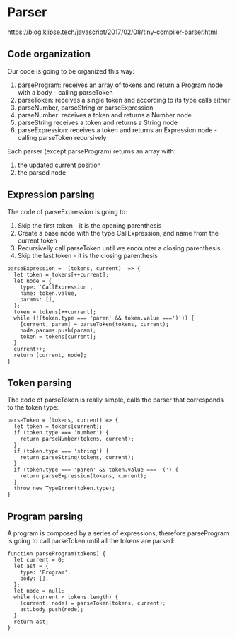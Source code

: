 # Parser
https://blog.klipse.tech/javascript/2017/02/08/tiny-compiler-parser.html

## Code organization
Our code is going to be organized this way:

1. parseProgram: receives an array of tokens and return a Program node with a body - calling parseToken
2. parseToken: receives a single token and according to its type calls either 
3. parseNumber, parseString or parseExpression
4. parseNumber: receives a token and returns a Number node
5. parseString receives a token and returns a String node
6. parseExpression: receives a token and returns an Expression node - calling parseToken recursively

Each parser (except parseProgram) returns an array with:
1. the updated current position
2. the parsed node

## Expression parsing
The code of parseExpression is going to:

1. Skip the first token - it is the opening parenthesis
2. Create a base node with the type CallExpression, and name from the current token
3. Recursivelly call parseToken until we encounter a closing parenthesis
4. Skip the last token - it is the closing parenthesis
```
parseExpression =  (tokens, current)  => {
  let token = tokens[++current];
  let node = {
    type: 'CallExpression',
    name: token.value,
    params: [],
  };							
  token = tokens[++current];								  
  while (!(token.type === 'paren' && token.value ===')')) {
    [current, param] = parseToken(tokens, current);
    node.params.push(param);
    token = tokens[current];
  }									
  current++;
  return [current, node];
}
```

## Token parsing
The code of parseToken is really simple, calls the parser that corresponds to the token type:
```
parseToken = (tokens, current) => {
  let token = tokens[current];
  if (token.type === 'number') {
    return parseNumber(tokens, current);
  }
  if (token.type === 'string') {
    return parseString(tokens, current);
  }
  if (token.type === 'paren' && token.value === '(') {
    return parseExpression(tokens, current);
  }
  throw new TypeError(token.type);
}
```

## Program parsing
A program is composed by a series of expressions, therefore parseProgram is going to call parseToken until all the tokens are parsed:
```
function parseProgram(tokens) {
  let current = 0;
  let ast = {
    type: 'Program',
    body: [],
  };
  let node = null;
  while (current < tokens.length) {
    [current, node] = parseToken(tokens, current);
    ast.body.push(node);
  }
  return ast;
}
```